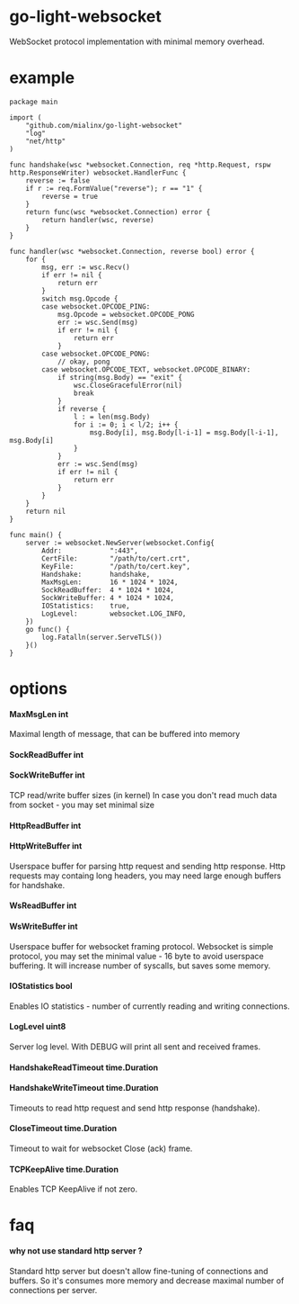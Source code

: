 # go-light-websocket

WebSocket protocol implementation with minimal memory overhead.

# example

```golang
package main

import (
    "github.com/mialinx/go-light-websocket"
    "log"
    "net/http"
)

func handshake(wsc *websocket.Connection, req *http.Request, rspw http.ResponseWriter) websocket.HandlerFunc {
    reverse := false
    if r := req.FormValue("reverse"); r == "1" {
        reverse = true
    }
    return func(wsc *websocket.Connection) error {
        return handler(wsc, reverse)
    }
}

func handler(wsc *websocket.Connection, reverse bool) error {
    for {
        msg, err := wsc.Recv()
        if err != nil {
            return err
        }
        switch msg.Opcode {
        case websocket.OPCODE_PING:
            msg.Opcode = websocket.OPCODE_PONG
            err := wsc.Send(msg)
            if err != nil {
                return err
            }
        case websocket.OPCODE_PONG:
            // okay, pong
        case websocket.OPCODE_TEXT, websocket.OPCODE_BINARY:
            if string(msg.Body) == "exit" {
                wsc.CloseGracefulError(nil)
                break
            }
            if reverse {
                l : = len(msg.Body)
                for i := 0; i < l/2; i++ {
                    msg.Body[i], msg.Body[l-i-1] = msg.Body[l-i-1], msg.Body[i]
                }
            }
            err := wsc.Send(msg)
            if err != nil {
                return err
            }
        }
    }
    return nil
}

func main() {
    server := websocket.NewServer(websocket.Config{
        Addr:            ":443",
        CertFile:        "/path/to/cert.crt",
        KeyFile:         "/path/to/cert.key",
        Handshake:       handshake,
        MaxMsgLen:       16 * 1024 * 1024,
        SockReadBuffer:  4 * 1024 * 1024,
        SockWriteBuffer: 4 * 1024 * 1024,
        IOStatistics:    true,
        LogLevel:        websocket.LOG_INFO,
    })
    go func() {
        log.Fatalln(server.ServeTLS())
    }()
}
```

# options

#### MaxMsgLen             int
Maximal length of message, that can be buffered into memory

#### SockReadBuffer        int
#### SockWriteBuffer       int
TCP read/write buffer sizes (in kernel)
In case you don't read much data from socket - you may set minimal size

#### HttpReadBuffer        int
#### HttpWriteBuffer       int
Userspace buffer for parsing http request and sending http response.
Http requests may containg long headers, you may need large enough buffers for handshake.

#### WsReadBuffer          int
#### WsWriteBuffer         int
Userspace buffer for websocket framing protocol.
Websocket is simple protocol, you may set the minimal value - 16 byte to avoid 
userspace buffering. It will increase number of syscalls, but saves some memory.

#### IOStatistics          bool
Enables IO statistics - number of currently reading and writing connections.

#### LogLevel              uint8
Server log level. With DEBUG will print all sent and received frames.

#### HandshakeReadTimeout  time.Duration
#### HandshakeWriteTimeout time.Duration
Timeouts to read http request and send http response (handshake).

#### CloseTimeout          time.Duration
Timeout to wait for websocket Close (ack) frame.

#### TCPKeepAlive          time.Duration
Enables TCP KeepAlive if not zero.


# faq 

#### why not use standard http server ?
Standard http server but doesn't allow fine-tuning of connections and buffers.
So it's consumes more memory and decrease maximal number of connections per server.
